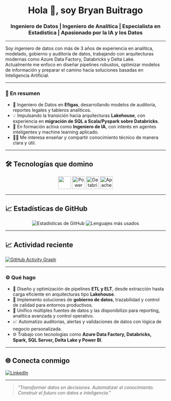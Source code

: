 <h1 align="center">Hola 👋, soy Bryan Buitrago</h1>
<h3 align="center">Ingeniero de Datos | Ingeniero de Analítica | Especialista en Estadística | Apasionado por la IA y los Datos</h3>

---

Soy ingeniero de datos con más de 3 años de experiencia en analítica, modelado, gobierno y auditoría de datos, trabajando con arquitecturas modernas como Azure Data Factory, Databricks y Delta Lake.  
Actualmente me enfoco en diseñar pipelines robustos, optimizar modelos de información y preparar el camino hacia soluciones basadas en Inteligencia Artificial.

---

### 🚀 En resumen

- 🧱 Ingeniero de Datos en **Efigas**, desarrollando modelos de auditoría, reportes legales y tableros analíticos.
- 💡 Impulsando la transición hacia arquitecturas **Lakehouse**, con experiencia en **migración de SQL a Scala/Pyspark sobre Databricks**.
- 🧠 En formación activa como **Ingeniero de IA**, con interés en agentes inteligentes y machine learning aplicado.
- 👨‍🏫 Me interesa enseñar y compartir conocimiento técnico de manera clara y útil.

---

## 🛠️ Tecnologías que domino

<p align="center">
  <img src="https://skillicons.dev/icons?i=python,scala,azure,git,github" height="40"/>
  <img src="https://raw.githubusercontent.com/krishaayjois/logos/main/powerbi.svg" alt="Power BI" height="40"/>
  <img src="https://raw.githubusercontent.com/databricks/branding-guide/main/databricks-logo-horizontal-black.png" alt="Databricks" height="40"/>
  <img src="https://upload.wikimedia.org/wikipedia/commons/f/f3/Apache_Spark_logo.svg" alt="Apache Spark" height="40"/>
</p>



---

## 📈 Estadísticas de GitHub

<p align="center">
  <img src="https://github-readme-stats.vercel.app/api?username=bbuitragomdsc&show_icons=true&theme=radical" alt="Estadísticas de GitHub" />
  <img src="https://github-readme-stats.vercel.app/api/top-langs/?username=bbuitragomdsc&layout=compact&theme=radical" alt="Lenguajes más usados" />
</p>

---

## 📈 Actividad reciente

[![GitHub Activity Graph](https://github-readme-activity-graph.vercel.app/graph?username=bbuitragomdsc&theme=tokyo-night)](https://github.com/bbuitragomdsc)


---

### ⚙️ Qué hago

- 🚀 Diseño y optimización de pipelines **ETL y ELT**, desde extracción hasta carga eficiente en arquitecturas tipo **Lakehouse**.
- 🧩 Implemento soluciones de **gobierno de datos**, trazabilidad y control de calidad para entornos productivos.
- 🔄 Unifico múltiples fuentes de datos y las disponibilizo para reporting, analítica avanzada y control operativo.
- 📈 Automatizo auditorías, alertas y validaciones de datos con lógica de negocio personalizada.
- 🌐 Trabajo con tecnologías como **Azure Data Factory, Databricks, Spark, SQL Server, Delta Lake y Power BI**.

---

## 🌐 Conecta conmigo

[![LinkedIn](https://img.shields.io/badge/LinkedIn-Bryan%20Buitrago-blue?style=for-the-badge&logo=linkedin&logoColor=white)](https://www.linkedin.com/in/bryan-buitrago-monroy-data-science/)


---

> *"Transformar datos en decisiones. Automatizar el conocimiento. Construir el futuro con datos e inteligencia."*
